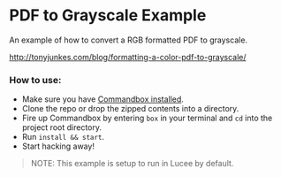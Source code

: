 # PDF to Grayscale Example
An example of how to convert a RGB formatted PDF to grayscale.

http://tonyjunkes.com/blog/formatting-a-color-pdf-to-grayscale/

### How to use:

- Make sure you have [Commandbox installed](https://commandbox.ortusbooks.com/content/setup/installation.html).
- Clone the repo or drop the zipped contents into a directory.
- Fire up Commandbox by entering `box` in your terminal and `cd` into the project root directory.
- Run `install && start`.
- Start hacking away!

> NOTE: This example is setup to run in Lucee by default.
